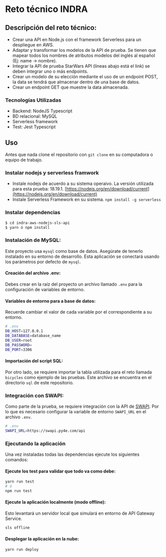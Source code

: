 # Reto técnico INDRA

## Descripción del reto técnico:

- Crear una API en Node.js con el framework Serverless para un despliegue en AWS.
- Adaptar y transformar los modelos de la API de prueba. Se tienen que mapear todos los nombres de atributos modelos del inglés al español (Ej: name -> nombre).
- Integrar la API de prueba StarWars API (líneas abajo está el link) se deben integrar uno o más endpoints.
- Crear un modelo de su elección mediante el uso de un endpoint POST, la data se tendrá que almacenar dentro de una base de datos.
- Crear un endpoint GET que muestre la data almacenada. 

### Tecnologías Utilizadas

- Backend: NodeJS Typescript
- BD relacional: MySQL
- Serverless framework
- Test: Jest Typescript

## Uso

Antes que nada clone el repositorio con `git clone` en su computadora o equipo de trabajo.

### Instalar nodejs y serverless framwork

- Instale nodejs de acuerdo a su sistema operaivo. La versión utilizada para esta prueba: 18.19.1. [https://nodejs.org/en/download/current](https://nodejs.org/en/download/current)
- Instale Serverless Framework en su sistema. `npm install -g serverless`

### Instalar dependencias

```bash
$ cd indra-aws-nodejs-sls-api
$ yarn ó npm install
```

### Instalación de MySQL:

Este proyecto usa `mysql` como base de datos. Asegúrate de tenerlo instalado en su entorno de desarrollo. Esta aplicación se conectará usando los parámetros por defecto de `mysql`.

#### Creación del archivo .env:

Debes crear en la raíz del proyecto un archivo llamado `.env` para la configuración de variables de entorno.

#### Variables de entorno para a base de datos:

Recuerde cambiar el valor de cada variable por el correspondiente a su entorno.

```bash
# .env
DB_HOST=127.0.0.1
DB_DATABASE=database_name
DB_USER=root
DB_PASSWORD=
DB_PORT=3306
```

#### Importación del script SQL:

Por otro lado, se requiere importar la tabla utilizada para el reto llamada `bicycles` como ejemplo de las pruebas. Este archivo se encuentra en el directorio `sql` de este repositorio.

### Integración con SWAPI:

Como parte de la prueba, se requiere integración con la API de [SWAPI](https://swapi.py4e.com/). Por lo que es necesario configurar la variable de entorno `SWAPI_URL` en el archivo `.env`.

```bash
# .env
SWAPI_URL=https://swapi.py4e.com/api
```

### Ejecutando la aplicación

Una vez instaladas todas las dependencias ejecute los siguientes comandos:

#### Ejecute los test para validar que todo va como debe:

```bash
yarn run test
# ó
npm run test
```

#### Ejecute la aplicación localmente (modo offline):

Esto levantará un servidor local que simulará en entorno de API Gateway Service.

```bash
sls offline
```

#### Desplegar la aplicación en la nube:

```bash
yarn run deploy
```